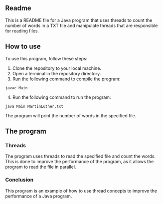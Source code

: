 ## Readme

This is a README file for a Java program that uses threads to count the number of words in a TXT file and manipulate threads that are responsible for reading files.

## How to use

To use this program, follow these steps:

1. Clone the repository to your local machine.
2. Open a terminal in the repository directory.
3. Run the following command to compile the program:

```
javac Main
```

4. Run the following command to run the program:

```
java Main MartinLuther.txt
```

The program will print the number of words in the specified file.

## The program

### Threads

The program uses threads to read the specified file and count the words. This is done to improve the performance of the program, as it allows the program to read the file in parallel.

### Conclusion

This program is an example of how to use thread concepts to improve the performance of a Java program.
